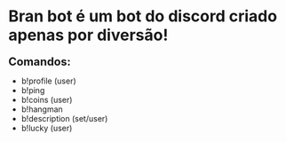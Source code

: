 # Bran bot é um bot do discord criado apenas por diversão!

<b style='font-size: 20px;'>Comandos:</b>
* b!profile (user)
* b!ping
* b!coins (user)
* b!hangman
* b!description (set/user)
* b!lucky (user)